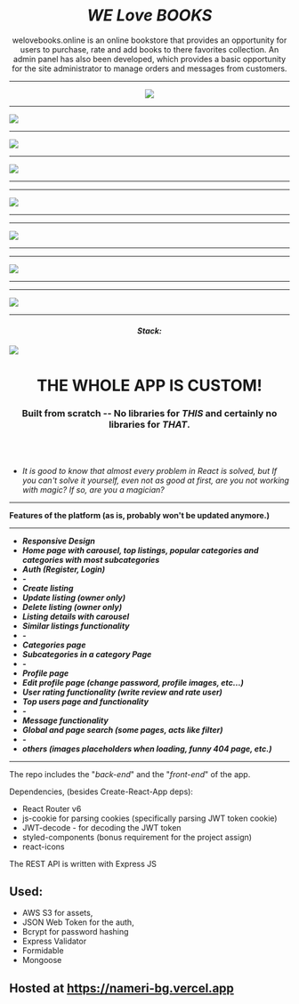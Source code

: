 <h1 align="center"><i>WE Love BOOKS</i></h1>

<p align="center"> welovebooks.online is an online bookstore that provides an opportunity for users to purchase, rate and add books to there favorites collection. An admin panel has also been developed, which provides a basic opportunity for the site administrator to manage orders and messages from customers.

</p>

<hr/>

<p align="center">
      <a href="https://welovebooks.online/">
    <img src="./images/home.png"/>
    <hr/>
    <img src="./images/Books.png"/>
    <hr/>
    <img src="./images/Details.png"/>
    <hr/>
    <img src="./images/About.png"/>
    <hr/>
    <hr/>
    <img src="./images/Contacts.png"/>
    <hr/>
    <hr/>
    <img src="./images/Cart.png"/>
    <hr/>
    <hr/>
    <img src="./images/Orders.png"/>
    <hr/>
    <hr/>
    <img src="./images/Messages.png"/>
    <hr/>
    </a>
<p>

<h4 align="center"><i>Stack: </i></h3>

<img src="./mern_logo.png"/>

<h1 align="center">THE WHOLE APP IS CUSTOM!</h1>
<h3 align="center">Built from scratch -- No libraries for <i><b>THIS</b></i> and certainly no libraries for <i><b>THAT</b></i>.</h3>

<br/><br/>

- _It is good to know that almost every problem in React is solved, but If you can't solve it yourself, even not as good at first, are you not working with magic?
  If so, are you a magician?_

<hr/>

**Features of the platform (as is, probably won't be updated anymore.)**

<hr/>

- <i><b>Responsive Design</b></i>
- <i><b>Home page with carousel, top listings, popular categories and categories with most subcategories</b></i>
- <i><b>Auth (Register, Login)</b></i>
- <i><b>-</b></i>
- <i><b>Create listing</b></i>
- <i><b>Update listing (owner only)</b></i>
- <i><b>Delete listing (owner only)</b></i>
- <i><b>Listing details with carousel</b></i>
- <i><b>Similar listings functionality</b></i>
- <i><b>-</b></i>
- <i><b>Categories page</b></i>
- <i><b>Subcategories in a category Page</b></i>
- <i><b>-</b></i>
- <i><b>Profile page</b></i>
- <i><b>Edit profile page (change password, profile images, etc...)</b></i>
- <i><b>User rating functionality (write review and rate user)</b></i>
- <i><b>Top users page and functionality</b></i>
- <i><b>-</b></i>
- <i><b>Message functionality</b></i>
- <i><b>Global and page search (some pages, acts like filter)</b></i>
- <i><b>-</b></i>
- <i><b>others (images placeholders when loading, funny 404 page, etc.)</b></i>

<hr/>

The repo includes the "<i>back-end</i>" and the "<i>front-end</i>" of the app.

Dependencies, (besides Create-React-App deps):

- React Router v6
- js-cookie for parsing cookies (specifically parsing JWT token cookie)
- JWT-decode - for decoding the JWT token
- styled-components (bonus requirement for the project assign)
- react-icons

The REST API is written with Express JS

<h2>Used: </h2>

- AWS S3 for assets,
- JSON Web Token for the auth,
- Bcrypt for password hashing
- Express Validator
- Formidable
- Mongoose

<h2>Hosted at <a href="https://nameri-bg.vercel.app/"/>https://nameri-bg.vercel.app</h2>
